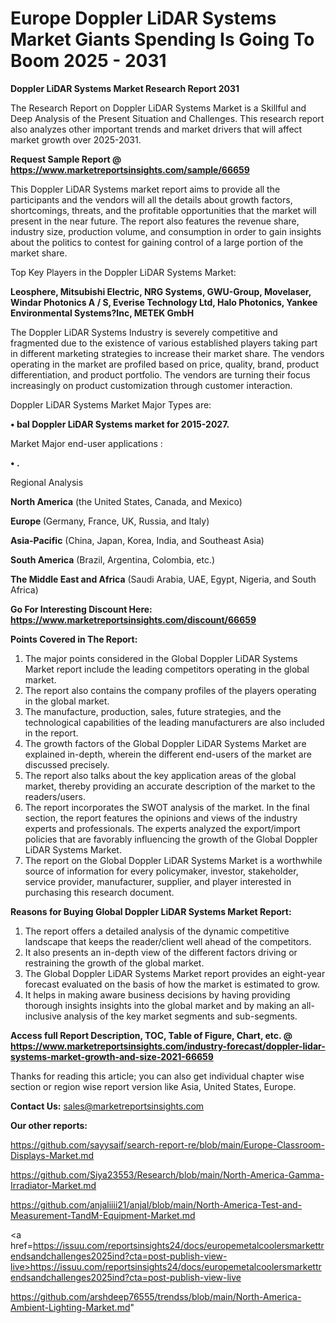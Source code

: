 # Europe Doppler LiDAR Systems Market Giants Spending Is Going To Boom 2025 - 2031

<strong>Doppler LiDAR Systems Market Research Report 2031</strong>

The Research Report on Doppler LiDAR Systems Market is a Skillful and Deep Analysis of the Present Situation and Challenges. This research report also analyzes other important trends and market drivers that will affect market growth over 2025-2031.

<strong>Request Sample Report @ <a href=https://www.marketreportsinsights.com/sample/66659>https://www.marketreportsinsights.com/sample/66659</a></strong>

This Doppler LiDAR Systems market report aims to provide all the participants and the vendors will all the details about growth factors, shortcomings, threats, and the profitable opportunities that the market will present in the near future. The report also features the revenue share, industry size, production volume, and consumption in order to gain insights about the politics to contest for gaining control of a large portion of the market share.

Top Key Players in the Doppler LiDAR Systems Market:

<strong>Leosphere, Mitsubishi Electric, NRG Systems, GWU-Group, Movelaser, Windar Photonics A / S, Everise Technology Ltd, Halo Photonics, Yankee Environmental Systems?Inc, METEK GmbH</strong>

The Doppler LiDAR Systems Industry is severely competitive and fragmented due to the existence of various established players taking part in different marketing strategies to increase their market share. The vendors operating in the market are profiled based on price, quality, brand, product differentiation, and product portfolio. The vendors are turning their focus increasingly on product customization through customer interaction.

Doppler LiDAR Systems Market Major Types are:

<strong>• bal Doppler LiDAR Systems market for 2015-2027.</strong>

Market Major end-user applications :

<strong>• .</strong>

Regional Analysis

</u><strong><b>North America</b></strong> (the United States, Canada, and Mexico)

<strong><b>Europe </b></strong>(Germany, France, UK, Russia, and Italy)

<strong><b>Asia-Pacific</b></strong> (China, Japan, Korea, India, and Southeast Asia)

<strong><b>South America</b></strong> (Brazil, Argentina, Colombia, etc.)

<strong><b>The Middle East and Africa</b></strong> (Saudi Arabia, UAE, Egypt, Nigeria, and South Africa)

<strong>Go For Interesting Discount Here: <a href=https://www.marketreportsinsights.com/discount/66659>https://www.marketreportsinsights.com/discount/66659</a></strong>

<strong>Points Covered in The Report:</strong>
<ol>
  <li>The major points considered in the Global Doppler LiDAR Systems Market report include the leading competitors operating in the global market.</li>
  <li>The report also contains the company profiles of the players operating in the global market.</li>
  <li>The manufacture, production, sales, future strategies, and the technological capabilities of the leading manufacturers are also included in the report.</li>
  <li>The growth factors of the Global Doppler LiDAR Systems Market are explained in-depth, wherein the different end-users of the market are discussed precisely.</li>
  <li>The report also talks about the key application areas of the global market, thereby providing an accurate description of the market to the readers/users.</li>
  <li>The report incorporates the SWOT analysis of the market. In the final section, the report features the opinions and views of the industry experts and professionals. The experts analyzed the export/import policies that are favorably influencing the growth of the Global Doppler LiDAR Systems Market.</li>
  <li>The report on the Global Doppler LiDAR Systems Market is a worthwhile source of information for every policymaker, investor, stakeholder, service provider, manufacturer, supplier, and player interested in purchasing this research document.</li>
</ol>
<strong>Reasons for Buying Global Doppler LiDAR Systems Market Report:</strong>

<ol>
  <li>The report offers a detailed analysis of the dynamic competitive landscape that keeps the reader/client well ahead of the competitors.</li>
  <li>It also presents an in-depth view of the different factors driving or restraining the growth of the global market.</li>
  <li>The Global Doppler LiDAR Systems Market report provides an eight-year forecast evaluated on the basis of how the market is estimated to grow.</li>
  <li>It helps in making aware business decisions by having providing thorough insights insights into the global market and by making an all-inclusive analysis of the key market segments and sub-segments.</li>
</ol>
<strong>Access full Report Description, TOC, Table of Figure, Chart, etc. @ <a href=https://www.marketreportsinsights.com/industry-forecast/doppler-lidar-systems-market-growth-and-size-2021-66659>https://www.marketreportsinsights.com/industry-forecast/doppler-lidar-systems-market-growth-and-size-2021-66659</a></strong>


Thanks for reading this article; you can also get individual chapter wise section or region wise report version like Asia, United States, Europe.

<strong>Contact Us:</strong>
sales@marketreportsinsights.com

<strong>Our other reports:</strong>

<a href=https://github.com/sayysaif/search-report-re/blob/main/Europe-Classroom-Displays-Market.md>https://github.com/sayysaif/search-report-re/blob/main/Europe-Classroom-Displays-Market.md</a>

<a href=https://github.com/Siya23553/Research/blob/main/North-America-Gamma-Irradiator-Market.md>https://github.com/Siya23553/Research/blob/main/North-America-Gamma-Irradiator-Market.md</a>

<a href=https://github.com/anjaliiii21/anjal/blob/main/North-America-Test-and-Measurement-TandM-Equipment-Market.md>https://github.com/anjaliiii21/anjal/blob/main/North-America-Test-and-Measurement-TandM-Equipment-Market.md</a>

<a href=https://issuu.com/reportsinsights24/docs/europemetalcoolersmarkettrendsandchallenges2025ind?cta=post-publish-view-live>https://issuu.com/reportsinsights24/docs/europemetalcoolersmarkettrendsandchallenges2025ind?cta=post-publish-view-live</a>

<a href=https://github.com/arshdeep76555/trendss/blob/main/North-America-Ambient-Lighting-Market.md>https://github.com/arshdeep76555/trendss/blob/main/North-America-Ambient-Lighting-Market.md</a>"
